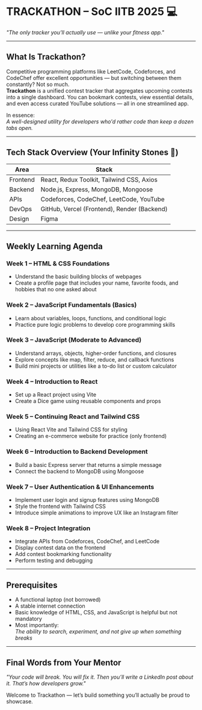# TRACKATHON – SoC IITB 2025 💻 
_"The only tracker you’ll actually use — unlike your fitness app."_

---

## What Is Trackathon?

Competitive programming platforms like LeetCode, Codeforces, and CodeChef offer excellent opportunities — but switching between them constantly? Not so much.  
**Trackathon** is a unified contest tracker that aggregates upcoming contests into a single dashboard. You can bookmark contests, view essential details, and even access curated YouTube solutions — all in one streamlined app.

In essence:  
_A well-designed utility for developers who'd rather code than keep a dozen tabs open._

---

## Tech Stack Overview (Your Infinity Stones 💎)

| Area        | Stack                                             |
|-------------|---------------------------------------------------|
| Frontend    | React, Redux Toolkit, Tailwind CSS, Axios         |
| Backend     | Node.js, Express, MongoDB, Mongoose               |
| APIs        | Codeforces, CodeChef, LeetCode, YouTube           |
| DevOps      | GitHub, Vercel (Frontend), Render (Backend)       |
| Design      | Figma                                             |

---

## Weekly Learning Agenda

### Week 1 – HTML & CSS Foundations  
- Understand the basic building blocks of webpages  
- Create a profile page that includes your name, favorite foods, and hobbies that no one asked about  

### Week 2 – JavaScript Fundamentals (Basics)  
- Learn about variables, loops, functions, and conditional logic  
- Practice pure logic problems to develop core programming skills  

### Week 3 – JavaScript (Moderate to Advanced)  
- Understand arrays, objects, higher-order functions, and closures  
- Explore concepts like map, filter, reduce, and callback functions  
- Build mini projects or utilities like a to-do list or custom calculator  

### Week 4 – Introduction to React  
- Set up a React project using Vite  
- Create a Dice game using reusable components and props

### Week 5 – Continuing React and Tailwind CSS  
- Using React Vite and Tailwind CSS for styling
- Creating an e-commerce website for practice (only frontend)

### Week 6 – Introduction to Backend Development  
- Build a basic Express server that returns a simple message  
- Connect the backend to MongoDB using Mongoose  

### Week 7 – User Authentication & UI Enhancements  
- Implement user login and signup features using MongoDB  
- Style the frontend with Tailwind CSS  
- Introduce simple animations to improve UX like an Instagram filter  

### Week 8 – Project Integration  
- Integrate APIs from Codeforces, CodeChef, and LeetCode  
- Display contest data on the frontend  
- Add contest bookmarking functionality  
- Perform testing and debugging  

---

## Prerequisites

- A functional laptop (not borrowed)  
- A stable internet connection  
- Basic knowledge of HTML, CSS, and JavaScript is helpful but not mandatory  
- Most importantly:  
  _The ability to search, experiment, and not give up when something breaks_

---

## Final Words from Your Mentor

_"Your code will break. You will fix it. Then you’ll write a LinkedIn post about it. That’s how developers grow."_  

Welcome to Trackathon — let’s build something you’ll actually be proud to showcase.
